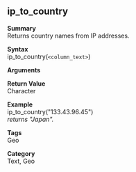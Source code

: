 ## ip_to_country

**Summary**  
Returns country names from IP addresses.

**Syntax**  
ip_to_country(```<column_text>```)

**Arguments**

**Return Value**  
Character  

**Example**  
ip_to_country("133.43.96.45")   
_returns "Japan"._

**Tags**  
Geo

**Category**   
Text, Geo
